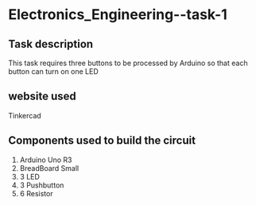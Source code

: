 # Electronics_Engineering--task-1

## Task description 
This task requires three buttons to be processed by Arduino so that each button can turn on one LED

## website used
Tinkercad

## Components used to build the circuit
1. Arduino Uno R3
2. BreadBoard Small
3. 3 LED
4. 3 Pushbutton
5. 6 Resistor



